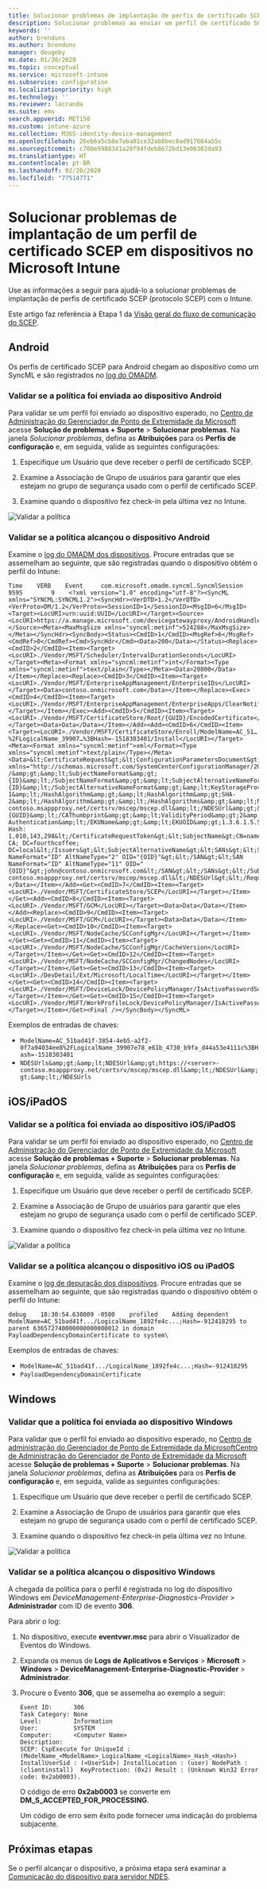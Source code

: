 ```yaml
---
title: Solucionar problemas de implantação de perfis de certificado SCEP em dispositivos com Microsoft Intune | Microsoft Docs
description: Solucionar problemas ao enviar um perfil de certificado SCEP para um dispositivo com o Intune.
keywords: ''
author: brenduns
ms.author: brenduns
manager: dougeby
ms.date: 01/30/2020
ms.topic: conceptual
ms.service: microsoft-intune
ms.subservice: configuration
ms.localizationpriority: high
ms.technology: ''
ms.reviewer: lacranda
ms.suite: ems
search.appverid: MET150
ms.custom: intune-azure
ms.collection: M365-identity-device-management
ms.openlocfilehash: 26eb6a5cb8e7aba01ce32ab8bec8ad917604a55c
ms.sourcegitcommit: c780e9988341a20f94fdeb8672bd13e0b302da93
ms.translationtype: HT
ms.contentlocale: pt-BR
ms.lasthandoff: 02/20/2020
ms.locfileid: "77514771"
---
```

# <a name="troubleshoot-deployment-of-a-scep-certificate-profile-to-devices-in-microsoft-intune"></a>Solucionar problemas de implantação de um perfil de certificado SCEP em dispositivos no Microsoft Intune

Use as informações a seguir para ajudá-lo a solucionar problemas de implantação de perfis de certificado SCEP (protocolo SCEP) com o Intune.

Este artigo faz referência à Etapa 1 da [Visão geral do fluxo de comunicação do SCEP](troubleshoot-scep-certificate-profiles.md).


## <a name="android"></a>Android

Os perfis de certificado SCEP para Android chegam ao dispositivo como um SyncML e são registrados no [log do OMADM](troubleshoot-scep-certificate-profiles.md#logs-for-android-devices).

### <a name="validate-that-the-android-device-was-sent-the-policy"></a>Validar se a política foi enviada ao dispositivo Android

Para validar se um perfil foi enviado ao dispositivo esperado, no [Centro de Administração do Gerenciador de Ponto de Extremidade da Microsoft](https://go.microsoft.com/fwlink/?linkid=2109431) acesse **Solução de problemas + Suporte** > **Solucionar problemas**.  Na janela *Solucionar problemas*, defina as **Atribuições** para os **Perfis de configuração** e, em seguida, valide as seguintes configurações:

1. Especifique um Usuário que deve receber o perfil de certificado SCEP.

2. Examine a Associação de Grupo de usuários para garantir que eles estejam no grupo de segurança usado com o perfil de certificado SCEP.

3. Examine quando o dispositivo fez check-in pela última vez no Intune.

![Validar a política](../protect/media/troubleshoot-scep-certificate-profile-deployment/validate-policy-android.png)

### <a name="validate-the-policy-reached-the-android-device"></a>Validar se a política alcançou o dispositivo Android

Examine o [log do OMADM dos dispositivos](troubleshoot-scep-certificate-profiles.md#logs-for-android-devices). Procure entradas que se assemelham ao seguinte, que são registradas quando o dispositivo obtém o perfil do Intune:

```
Time    VERB    Event     com.microsoft.omadm.syncml.SyncmlSession     9595        9    <?xml version="1.0" encoding="utf-8"?><SyncML xmlns="SYNCML:SYNCML1.2"><SyncHdr><VerDTD>1.2</VerDTD><VerProto>DM/1.2</VerProto><SessionID>1</SessionID><MsgID>6</MsgID><Target><LocURI>urn:uuid:UUID</LocURI></Target><Source><LocURI>https://a.manage.microsoft.com/devicegatewayproxy/AndroidHandler.ashx</LocURI></Source><Meta><MaxMsgSize xmlns="syncml:metinf">524288</MaxMsgSize></Meta></SyncHdr><SyncBody><Status><CmdID>1</CmdID><MsgRef>6</MsgRef><CmdRef>0</CmdRef><Cmd>SyncHdr</Cmd><Data>200</Data></Status><Replace><CmdID>2</CmdID><Item><Target><LocURI>./Vendor/MSFT/Scheduler/IntervalDurationSeconds</LocURI></Target><Meta><Format xmlns="syncml:metinf">int</Format><Type xmlns="syncml:metinf">text/plain</Type></Meta><Data>28800</Data></Item></Replace><Replace><CmdID>3</CmdID><Item><Target><LocURI>./Vendor/MSFT/EnterpriseAppManagement/EnterpriseIDs</LocURI></Target><Data>contoso.onmicrosoft.com</Data></Item></Replace><Exec><CmdID>4</CmdID><Item><Target><LocURI>./Vendor/MSFT/EnterpriseAppManagement/EnterpriseApps/ClearNotifications</LocURI></Target></Item></Exec><Add><CmdID>5</CmdID><Item><Target><LocURI>./Vendor/MSFT/CertificateStore/Root/{GUID}/EncodedCertificate</LocURI></Target><Data>Data</Data></Item></Add><Add><CmdID>6</CmdID><Item><Target><LocURI>./Vendor/MSFT/CertificateStore/Enroll/ModelName=AC_51…%2FLogicalName_39907…%3BHash=-1518303401/Install</LocURI></Target><Meta><Format xmlns="syncml:metinf">xml</Format><Type xmlns="syncml:metinf">text/plain</Type></Meta><Data>&lt;CertificateRequest&gt;&lt;ConfigurationParametersDocument&gt;&amp;lt;ConfigurationParameters xmlns="http://schemas.microsoft.com/SystemCenterConfigurationManager/2012/03/07/CertificateEnrollment/ConfigurationParameters"&amp;gt;&amp;lt;ExpirationThreshold&amp;gt;20&amp;lt;/ExpirationThreshold&amp;gt;&amp;lt;RetryCount&amp;gt;3&amp;lt;/RetryCount&amp;gt;&amp;lt;RetryDelay&amp;gt;1&amp;lt;/RetryDelay&amp;gt;&amp;lt;TemplateName /&amp;gt;&amp;lt;SubjectNameFormat&amp;gt;{ID}&amp;lt;/SubjectNameFormat&amp;gt;&amp;lt;SubjectAlternativeNameFormat&amp;gt;{ID}&amp;lt;/SubjectAlternativeNameFormat&amp;gt;&amp;lt;KeyStorageProviderSetting&amp;gt;0&amp;lt;/KeyStorageProviderSetting&amp;gt;&amp;lt;KeyUsage&amp;gt;32&amp;lt;/KeyUsage&amp;gt;&amp;lt;KeyLength&amp;gt;2048&amp;lt;/KeyLength&amp;gt;&amp;lt;HashAlgorithms&amp;gt;&amp;lt;HashAlgorithm&amp;gt;SHA-1&amp;lt;/HashAlgorithm&amp;gt;&amp;lt;HashAlgorithm&amp;gt;SHA-2&amp;lt;/HashAlgorithm&amp;gt;&amp;lt;/HashAlgorithms&amp;gt;&amp;lt;NDESUrls&amp;gt;&amp;lt;NDESUrl&amp;gt;https://breezeappproxy-contoso.msappproxy.net/certsrv/mscep/mscep.dll&amp;lt;/NDESUrl&amp;gt;&amp;lt;/NDESUrls&amp;gt;&amp;lt;CAThumbprint&amp;gt;{GUID}&amp;lt;/CAThumbprint&amp;gt;&amp;lt;ValidityPeriod&amp;gt;2&amp;lt;/ValidityPeriod&amp;gt;&amp;lt;ValidityPeriodUnit&amp;gt;Years&amp;lt;/ValidityPeriodUnit&amp;gt;&amp;lt;EKUMapping&amp;gt;&amp;lt;EKUMap&amp;gt;&amp;lt;EKUName&amp;gt;Client Authentication&amp;lt;/EKUName&amp;gt;&amp;lt;EKUOID&amp;gt;1.3.6.1.5.5.7.3.2&amp;lt;/EKUOID&amp;gt;&amp;lt;/EKUMap&amp;gt;&amp;lt;/EKUMapping&amp;gt;&amp;lt;/ConfigurationParameters&amp;gt;&lt;/ConfigurationParametersDocument&gt;&lt;RequestParameters&gt;&lt;CertificateRequestToken&gt;PENlcnRFbn... Hash: 1,010,143,298&lt;/CertificateRequestToken&gt;&lt;SubjectName&gt;CN=name&lt;/SubjectName&gt;&lt;Issuers&gt;CN=FourthCoffee CA; DC=fourthcoffee; DC=local&lt;/Issuers&gt;&lt;SubjectAlternativeName&gt;&lt;SANs&gt;&lt;SAN NameFormat="ID" AltNameType="2" OID="{OID}"&gt;&lt;/SAN&gt;&lt;SAN NameFormat="ID" AltNameType="11" OID="{OID}"&gt;john@contoso.onmicrosoft.com&lt;/SAN&gt;&lt;/SANs&gt;&lt;/SubjectAlternativeName&gt;&lt;NDESUrl&gt;https://breezeappproxy-contoso.msappproxy.net/certsrv/mscep/mscep.dll&lt;/NDESUrl&gt;&lt;/RequestParameters&gt;&lt;/CertificateRequest&gt;</Data></Item></Add><Get><CmdID>7</CmdID><Item><Target><LocURI>./Vendor/MSFT/CertificateStore/SCEP</LocURI></Target></Item></Get><Add><CmdID>8</CmdID><Item><Target><LocURI>./Vendor/MSFT/GCM</LocURI></Target><Data>Data</Data></Item></Add><Replace><CmdID>9</CmdID><Item><Target><LocURI>./Vendor/MSFT/GCM</LocURI></Target><Data>Data</Data></Item></Replace><Get><CmdID>10</CmdID><Item><Target><LocURI>./Vendor/MSFT/NodeCache/SCConfigMgr</LocURI></Target></Item></Get><Get><CmdID>11</CmdID><Item><Target><LocURI>./Vendor/MSFT/NodeCache/SCConfigMgr/CacheVersion</LocURI></Target></Item></Get><Get><CmdID>12</CmdID><Item><Target><LocURI>./Vendor/MSFT/NodeCache/SCConfigMgr/ChangedNodes</LocURI></Target></Item></Get><Get><CmdID>13</CmdID><Item><Target><LocURI>./DevDetail/Ext/Microsoft/LocalTime</LocURI></Target></Item></Get><Get><CmdID>14</CmdID><Item><Target><LocURI>./Vendor/MSFT/DeviceLock/DevicePolicyManager/IsActivePasswordSufficient</LocURI></Target></Item></Get><Get><CmdID>15</CmdID><Item><Target><LocURI>./Vendor/MSFT/WorkProfileLock/DevicePolicyManager/IsActivePasswordSufficient</LocURI></Target></Item></Get><Final /></SyncBody></SyncML>
```

Exemplos de entradas de chaves:

- `ModelName=AC_51bad41f-3854-4eb5-a2f2-0f7a94034ee8%2FLogicalName_39907e78_e61b_4730_b9fa_d44a53e4111c%3BHash=-1518303401`
- `NDESUrls&amp;gt;&amp;lt;NDESUrl&amp;gt;https://<server>-contoso.msappproxy.net/certsrv/mscep/mscep.dll&amp;lt;/NDESUrl&amp;gt;&amp;lt;/NDESUrls`

## <a name="iosipados"></a>iOS/iPadOS

### <a name="validate-that-the-iosipados-device-was-sent-the-policy"></a>Validar se a política foi enviada ao dispositivo iOS/iPadOS

Para validar se um perfil foi enviado ao dispositivo esperado, no [Centro de Administração do Gerenciador de Ponto de Extremidade da Microsoft](https://go.microsoft.com/fwlink/?linkid=2109431) acesse **Solução de problemas + Suporte** > **Solucionar problemas**.  Na janela *Solucionar problemas*, defina as **Atribuições** para os **Perfis de configuração** e, em seguida, valide as seguintes configurações:

1. Especifique um Usuário que deve receber o perfil de certificado SCEP.

2. Examine a Associação de Grupo de usuários para garantir que eles estejam no grupo de segurança usado com o perfil de certificado SCEP.

3. Examine quando o dispositivo fez check-in pela última vez no Intune.

![Validar a política](../protect/media/troubleshoot-scep-certificate-profile-deployment/validate-policy-ios.png)

### <a name="validate-the-policy-reached-the-ios-or-ipados-device"></a>Validar se a política alcançou o dispositivo iOS ou iPadOS

Examine o [log de depuração dos dispositivos](troubleshoot-scep-certificate-profiles.md#logs-for-ios-and-ipados-devices). Procure entradas que se assemelham ao seguinte, que são registradas quando o dispositivo obtém o perfil do Intune:

```
debug    18:30:54.638009 -0500    profiled    Adding dependent ModelName=AC_51bad41f.../LogicalName_1892fe4c...;Hash=-912418295 to parent 636572740000000000000012 in domain PayloadDependencyDomainCertificate to system\
```

Exemplos de entradas de chaves:

- `ModelName=AC_51bad41f.../LogicalName_1892fe4c...;Hash=-912418295`
- `PayloadDependencyDomainCertificate`

## <a name="windows"></a>Windows

### <a name="validate-that-the-windows-device-was-sent-the-policy"></a>Validar que a política foi enviada ao dispositivo Windows

Para validar que o perfil foi enviado ao dispositivo esperado, no [Centro de administração do Gerenciador de Ponto de Extremidade da Microsoft](https://go.microsoft.com/fwlink/?linkid=2109431)[Centro de Administração do Gerenciador de Ponto de Extremidade da Microsoft](https://go.microsoft.com/fwlink/?linkid=2109431) acesse **Solução de problemas + Suporte** > **Solucionar problemas**.  Na janela *Solucionar problemas*, defina as **Atribuições** para os **Perfis de configuração** e, em seguida, valide as seguintes configurações:

1. Especifique um Usuário que deve receber o perfil de certificado SCEP.

2. Examine a Associação de Grupo de usuários para garantir que eles estejam no grupo de segurança usado com o perfil de certificado SCEP.

3. Examine quando o dispositivo fez check-in pela última vez no Intune.

![Validar a política](../protect/media/troubleshoot-scep-certificate-profile-deployment/validate-policy-windows.png)

### <a name="validate-the-policy-reached-the-windows-device"></a>Validar se a política alcançou o dispositivo Windows

A chegada da política para o perfil é registrada no log do dispositivo Windows em *DeviceManagement-Enterprise-Diagnostics-Provider* > **Administrador** com ID de evento **306**. 

Para abrir o log:

1. No dispositivo, execute **eventvwr.msc** para abrir o Visualizador de Eventos do Windows.

2. Expanda os menus de **Logs de Aplicativos e Serviços** > **Microsoft** > **Windows** > **DeviceManagement-Enterprise-Diagnostic-Provider** > **Administrador**.

3. Procure o Evento **306**, que se assemelha ao exemplo a seguir:

   ```
   Event ID:      306
   Task Category: None
   Level:         Information
   User:          SYSTEM
   Computer:      <Computer Name>
   Description:
   SCEP: CspExecute for UniqueId : (ModelName_<ModelName>_LogicalName_<LogicalName>_Hash_<Hash>) InstallUserSid : (<UserSid>) InstallLocation : (user) NodePath : (clientinstall)  KeyProtection: (0x2) Result : (Unknown Win32 Error code: 0x2ab0003).
   ```

   O código de erro **0x2ab0003** se converte em **DM_S_ACCEPTED_FOR_PROCESSING**.

   Um código de erro sem êxito pode fornecer uma indicação do problema subjacente.

## <a name="next-steps"></a>Próximas etapas

Se o perfil alcançar o dispositivo, a próxima etapa será examinar a [Comunicação do dispositivo para servidor NDES](troubleshoot-scep-certificate-device-to-ndes.md).
